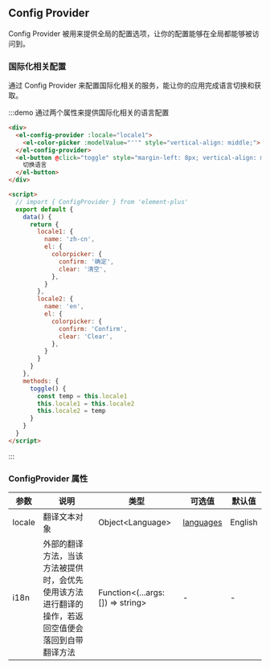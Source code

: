 ## Config Provider

Config Provider 被用来提供全局的配置选项，让你的配置能够在全局都能够被访问到。

### 国际化相关配置

通过 Config Provider 来配置国际化相关的服务，能让你的应用完成语言切换和获取。

:::demo 通过两个属性来提供国际化相关的语言配置

```html
<div>
  <el-config-provider :locale="locale1">
    <el-color-picker :modelValue="''" style="vertical-align: middle;">
  </el-config-provider>
  <el-button @click="toggle" style="margin-left: 8px; vertical-align: middle;">
    切换语言
  </el-button>
</div>

<script>
  // import { ConfigProvider } from 'element-plus'
  export default {
    data() {
      return {
        locale1: {
          name: 'zh-cn',
          el: {
            colorpicker: {
              confirm: '确定',
              clear: '清空',
            },
          }
        },
        locale2: {
          name: 'en',
          el: {
            colorpicker: {
              confirm: 'Confirm',
              clear: 'Clear',
            },
          }
        }
      }
    },
    methods: {
      toggle() {
        const temp = this.locale1
        this.locale1 = this.locale2
        this.locale2 = temp
      }
    }
  }
</script>

```

:::

### ConfigProvider 属性

| 参数   | 说明         | 类型             | 可选值                                                                                  | 默认值  |
| ------ | ------------ | ---------------- | --------------------------------------------------------------------------------------- | ------- |
| locale | 翻译文本对象 | Object\<Language\> | [languages](https://github.com/element-plus/element-plus/tree/dev/packages/locale/lang) | English |
| i18n | 外部的翻译方法，当该方法被提供时，会优先使用该方法进行翻译的操作，若返回空值便会落回到自带翻译方法 | Function\<(...args: []) =\> string\> | - | - |

